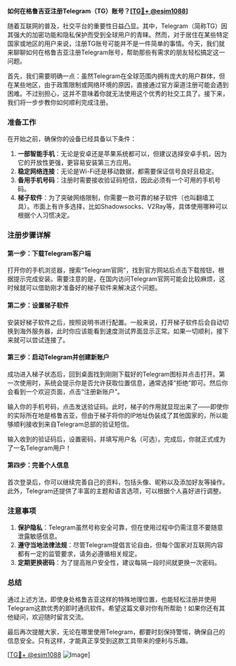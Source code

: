 **如何在格鲁吉亚注册Telegram（TG）账号？[[TG💪+ @esim1088](https://t.me/s/esim1088)]**

随着互联网的普及，社交平台的重要性日益凸显。其中，Telegram（简称TG）因其强大的加密功能和隐私保护而受到全球用户的青睐。然而，对于居住在某些特定国家或地区的用户来说，注册TG账号可能并不是一件简单的事情。今天，我们就来聊聊如何在格鲁吉亚注册Telegram账号，帮助那些有需求的朋友轻松搞定这一问题。

首先，我们需要明确一点：虽然Telegram在全球范围内拥有庞大的用户群体，但在某些地区，由于政策限制或网络环境的原因，直接通过官方渠道注册可能会遇到困难。不过别担心，这并不意味着你就无法使用这个优秀的社交工具了。接下来，我们将一步步教你如何顺利完成注册。

### 准备工作

在开始之前，确保你的设备已经具备以下条件：

1. **一部智能手机**：无论是安卓还是苹果系统都可以，但建议选择安卓手机，因为它的开放性更强，更容易安装第三方应用。
2. **稳定网络连接**：无论是Wi-Fi还是移动数据，都需要保证信号良好且稳定。
3. **备用手机号码**：注册时需要接收验证码短信，因此必须有一个可用的手机号码。
4. **梯子软件**：为了突破网络限制，你需要一款可靠的梯子软件（也叫翻墙工具）。市面上有许多选择，比如Shadowsocks、V2Ray等，具体使用哪种可以根据个人习惯决定。

### 注册步骤详解

#### 第一步：下载Telegram客户端

打开你的手机浏览器，搜索“Telegram官网”，找到官方网站后点击下载按钮，根据提示完成安装。需要注意的是，在国内访问Telegram官网可能会比较麻烦，这时候就可以借助刚才准备好的梯子软件来解决这个问题。

#### 第二步：设置梯子软件

安装好梯子软件之后，按照说明书进行配置。一般来说，打开梯子软件后会自动切换到海外服务器，此时你应该能看到速度测试界面显示正常。如果一切顺利，接下来就可以尝试连接了。

#### 第三步：启动Telegram并创建新账户

成功进入梯子状态后，回到桌面找到刚刚下载好的Telegram图标并点击打开。第一次使用时，系统会提示你是否允许获取位置信息，通常选择“拒绝”即可。然后你会看到一个欢迎页面，点击“注册新账户”。

输入你的手机号码，点击发送验证码。此时，梯子的作用就显现出来了——即使你的实际所在地是格鲁吉亚，但由于梯子将你的IP地址伪装成了其他国家的，所以能够顺利接收到来自Telegram总部的验证短信。

输入收到的验证码后，设置密码，并填写用户名（可选）。完成后，你就正式成为了一名Telegram用户！

#### 第四步：完善个人信息

首次登录后，你可以继续完善自己的资料，包括头像、昵称以及添加好友等操作。此外，Telegram还提供了丰富的主题和语言选项，可以根据个人喜好进行调整。

### 注意事项

1. **保护隐私**：Telegram虽然号称安全可靠，但在使用过程中仍需注意不要随意泄露敏感信息。
2. **遵守当地法律法规**：尽管Telegram提倡言论自由，但每个国家对互联网内容都有一定的监管要求，请务必遵循相关规定。
3. **定期更换密码**：为了提高账户安全性，建议每隔一段时间就更换一次密码。

### 总结

通过上述方法，即使身处格鲁吉亚这样的特殊地理位置，也能轻松注册并使用Telegram这款优秀的即时通讯软件。希望这篇文章对你有所帮助！如果你还有其他疑问，欢迎随时留言交流。

最后再次提醒大家，无论在哪里使用Telegram，都要时刻保持警惕，确保自己的信息安全。只有这样，才能真正享受到这款工具带来的便利与乐趣。

[[TG💪+ @esim1088](https://t.me/s/esim1088) ![Image](https://i.postimg.cc/4NQfJmqS/Snipaste-2025-05-13-00-14-12.png)]